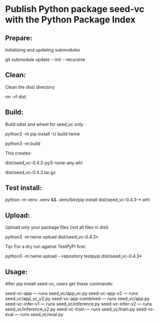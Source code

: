 # Publish Python package seed-vc with the Python Package Index

## Prepare:
Initializing and updating submodules

git submodule update --init --recursive

## Clean:
Clean the dist/ directory

rm -rf dist

## Build:
Build sdist and wheel for seed_vc only

python3 -m pip install -U build twine

python3 -m build

This creates:

dist/seed_vc-0.4.3-py3-none-any.whl

dist/seed_vc-0.4.3.tar.gz

## Test install: 
python -m venv .venv && .venv/bin/pip install dist/seed_vc-0.4.3-*.whl

## Upload:
Upload only your package files (not all files in dist)

python3 -m twine upload dist/seed_vc-0.4.3*

Tip: For a dry run against TestPyPI first:

python3 -m twine upload --repository testpypi dist/seed_vc-0.4.3*

## Usage:
After pip install seed-vc, users get these commands:

seed-vc-app — runs seed_vc/app_vc.py
seed-vc-app-v2 — runs seed_vc/app_vc_v2.py
seed-vc-app-combined — runs seed_vc/app.py
seed-vc-infer-v1 — runs seed_vc/inference.py
seed-vc-infer-v2 — runs seed_vc/inference_v2.py
seed-vc-train — runs seed_vc/train.py
seed-vc-eval — runs seed_vc/eval.py